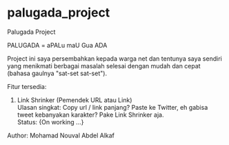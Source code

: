 # palugada_project

Palugada Project

PALUGADA = aPALu maU Gua ADA

Project ini saya persembahkan kepada warga net dan tentunya saya sendiri yang menikmati berbagai masalah selesai dengan mudah dan cepat (bahasa gaulnya "sat-set sat-set").

Fitur tersedia:

1. Link Shrinker (Pemendek URL atau Link)
   <br />Ulasan singkat: Copy url / link panjang? Paste ke Twitter, eh gabisa tweet kebanyakan karakter? Pake Link Shrinker aja.
   <br />Status: {On working ...}

Author: Mohamad Nouval Abdel Alkaf

